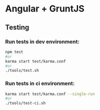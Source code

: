 Angular + GruntJS
=================

## Testing

### Run tests in dev environment:

```bash
npm test
#or
karma start test/karma.conf
#or
./tools/test.sh
```

### Run tests in ci environment:

```bash
karma start test/karma.conf --single-run
#or
./tools/test-ci.sh
```

